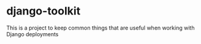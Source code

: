 # django-toolkit
This is a project to keep common things that are useful when working with Django deployments
